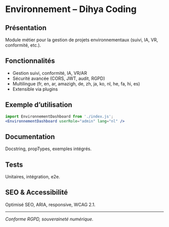 # Environnement – Dihya Coding

## Présentation
Module métier pour la gestion de projets environnementaux (suivi, IA, VR, conformité, etc.).

## Fonctionnalités
- Gestion suivi, conformité, IA, VR/AR
- Sécurité avancée (CORS, JWT, audit, RGPD)
- Multilingue (fr, en, ar, amazigh, de, zh, ja, ko, nl, he, fa, hi, es)
- Extensible via plugins

## Exemple d’utilisation
```jsx
import EnvironnementDashboard from './index.js';
<EnvironnementDashboard userRole="admin" lang="nl" />
```

## Documentation
Docstring, propTypes, exemples intégrés.

## Tests
Unitaires, intégration, e2e.

## SEO & Accessibilité
Optimisé SEO, ARIA, responsive, WCAG 2.1.

---
*Conforme RGPD, souveraineté numérique.*
